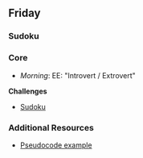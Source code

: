 
## Friday
### Sudoku

### Core

- _Morning_: EE: "Introvert / Extrovert"

**Challenges**

- [Sudoku](../../../../sudoku-challenge)

### Additional Resources

- [Pseudocode example](../resources/translate_to_pseudocode.rb)
